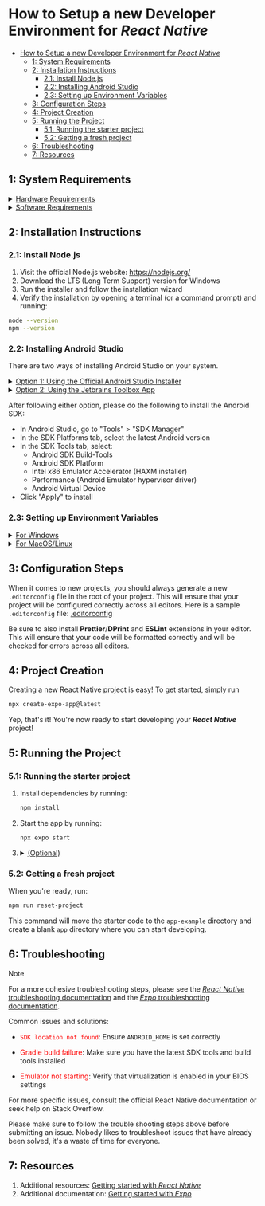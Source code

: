 # How to Setup a new Developer Environment for _React Native_

* [How to Setup a new Developer Environment for _React Native_](#how-to-setup-a-new-developer-environment-for-react-native)
  * [1: System Requirements](#1-system-requirements)
  * [2: Installation Instructions](#2-installation-instructions)
    * [2.1: Install Node.js](#21-install-nodejs)
    * [2.2: Installing Android Studio](#22-installing-android-studio)
    * [2.3: Setting up Environment Variables](#23-setting-up-environment-variables)
  * [3: Configuration Steps](#3-configuration-steps)
  * [4: Project Creation](#4-project-creation)
  * [5: Running the Project](#5-running-the-project)
    * [5.1: Running the starter project](#51-running-the-starter-project)
    * [5.2: Getting a fresh project](#52-getting-a-fresh-project)
  * [6: Troubleshooting](#6-troubleshooting)
  * [7: Resources](#7-resources)

## 1: System Requirements

<details>
<summary><ins>Hardware Requirements</ins></summary>

* At least 4**GB** of RAM (8**GB** or more is recommended).
* At least 10**GB** of storage space (_20**GB**_ or more is recommended).
* A modern web browser (such as _**Google** Chrome_, _**Mozilla** Firefox_, or _**Microsoft** Edge_) and access to the internet.
* For Android development
  * An _Android_ smartphone (this is optional, but it will speed-up _Android_ app development by a-lot)
* For iOS development
  * An _**Apple** MacBook Air_ with 8GB RAM, An _**Apple** MacOS_ desktop, or better.
    * This is the most important step for developing on _iOS_ as **_Apple_** is very restrictive on where their operating systems are allowed to run.
  * The _iOS_ simulator in _Xcode_ (This is optional, but recommended for testing and debugging).
    * If you didn't follow the step above, please disregard ALL the steps in this subsection.

</details>

<details>
<summary><ins>Software Requirements</ins></summary>

* _Node.js_ (version 18.0 or newer).
* _Java Development Kit_ (_JDK_) (version 17 or newer).
* _Android Studio_ (if you are developing for Android).
* _Xcode_ (if you are developing for iOS)
* _Gradle_ (Compatible with JDK version 17 or newer).

</details>

## 2: Installation Instructions

### 2.1: Install Node.js

1. Visit the official Node.js website: <https://nodejs.org/>
2. Download the LTS (Long Term Support) version for Windows
3. Run the installer and follow the installation wizard
4. Verify the installation by opening a terminal (or a command prompt) and running:

```sh
node --version
npm --version
```

### 2.2: Installing Android Studio

There are two ways of installing Android Studio on your system.

<details>
<summary><ins>Option 1: Using the Official Android Studio Installer</ins></summary>

1. Visit the official Android Studio [website](https://developer.android.com/studio), and download the installer
2. Run the installer and follow the installation wizard

</details>

<details>
<summary><ins>Option 2: Using the Jetbrains Toolbox App</ins></summary>

1. Download the Jetbrains Toolbox App from the [Jetbrains website](https://www.jetbrains.com/toolbox-app/)
2. Run the installer and follow the installation wizard
3. Open the Jetbrains Toolbox App and search for "Android Studio"
4. Click on the "Install" button to install Android Studio

</details>

After following either option, please do the following to install the Android SDK:

* In Android Studio, go to "Tools" > "SDK Manager"
* In the SDK Platforms tab, select the latest Android version
* In the SDK Tools tab, select:
  * Android SDK Build-Tools
  * Android SDK Platform
  * Intel x86 Emulator Accelerator (HAXM installer)
  * Performance (Android Emulator hypervisor driver)
  * Android Virtual Device
* Click "Apply" to install

### 2.3: Setting up Environment Variables

<details>
<summary><ins>For Windows</ins></summary>

1. Open System Properties (Right-click on "This PC" > Properties > Advanced system settings)
2. Click on "Environment Variables"
3. Under "System variables", click "New" and add:
   * Variable name: ANDROID_HOME
   * Variable value: C:\Users\YOUR_USERNAME\AppData\Local\Android\Sdk
4. Edit the "Path" variable and add:
   * %ANDROID_HOME%\platform-tools
   * %ANDROID_HOME%\emulator
   * %ANDROID_HOME%\tools
   * %ANDROID_HOME%\tools\bin

</details>

<details>
<summary><ins>For MacOS/Linux</ins></summary>

1. Open Terminal on your Mac/Linux
2. Open your shell configuration file (e.g., ~/.bash_profile, ~/.zshrc, or ~/.profile) using a text editor (like `nano`). For example:

    ```sh
    nano ~/.bash_profile # or nano ~/.zshrc
    ```

3. Add the following lines to the file: (Both will work for both bash and zsh)

    ```sh
    export ANDROID_HOME=$HOME/Library/Android/sdk
    export PATH=$PATH:$ANDROID_HOME/emulator
    export PATH=$PATH:$ANDROID_HOME/tools
    export PATH=$PATH:$ANDROID_HOME/tools/bin
    export PATH=$PATH:$ANDROID_HOME/platform-tools
    ```

4. Save the file and close the text editor.
5. Run the following command to apply the changes:

    ```bash
    source ~/.bash_profile # or source ~/.zshrc
    # OR
    exec bash # or exec zsh
    ```

</details>

## 3: Configuration Steps

<!-- For additional information on how to configure your project, please refer to the [React Native Documentation](https://reactnative.dev/docs/environment-setup) -->

When it comes to new projects, you should always generate a new `.editorconfig` file in the root of your project. This will ensure that your project will be configured correctly across all editors. Here is a sample `.editorconfig` file: [.editorconfig](.editorconfig)

Be sure to also install **Prettier**/**DPrint** and **ESLint** extensions in your editor. This will ensure that your code will be formatted correctly and will be checked for errors across all editors.

## 4: Project Creation

Creating a new React Native project is easy! To get started, simply run

```sh
npx create-expo-app@latest
```

Yep, that's it! You're now ready to start developing your **_React Native_** project!

## 5: Running the Project

### 5.1: Running the starter project

1. Install dependencies by running:

    ```sh
    npm install
    ```

2. Start the app by running:

    ```sh
    npx expo start
    ```

3. <details>
    <summary><ins>(Optional)</ins></summary>

      Run the app for each platform using the following commands:

      Run for Android:

      ```sh
      npx expo start --android
      ```

      Run for iOS:

      ```sh
      npx expo start --ios
      ```

      Run for the Web:

      ```sh
      npx expo start --web
      ```

      </details>

### 5.2: Getting a fresh project

When you're ready, run:

```bash
npm run reset-project
```

This command will move the starter code to the `app-example` directory and create a blank `app` directory where you can start developing.

## 6: Troubleshooting

> [!NOTE]
>
> For a more cohesive troubleshooting steps, please see the [_React Native_ troubleshooting documentation](https://reactnative.dev/docs/troubleshooting) and the [_Expo_ troubleshooting documentation](https://docs.expo.dev/troubleshooting/overview/).

Common issues and solutions:

* <span style="color: red">`SDK location not found`</span>: Ensure `ANDROID_HOME` is set correctly

* <span style="color: red">Gradle build failure</span>: Make sure you have the latest SDK tools and build tools installed

* <span style="color: red">Emulator not starting</span>: Verify that virtualization is enabled in your BIOS settings

For more specific issues, consult the official React Native documentation or seek help on Stack Overflow.

Please make sure to follow the trouble shooting steps above before submitting an issue. Nobody likes to troubleshoot issues that have already been solved, it's a waste of time for everyone.

## 7: Resources

1. Additional resources: [Getting started with _React Native_](https://reactnative.dev/docs/getting-started)
2. Additional documentation: [Getting started with _Expo_](https://docs.expo.dev/get-started/create-a-new-app/)
